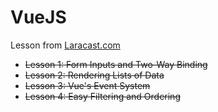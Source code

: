 # VueJS #

Lesson from [Laracast.com](https://laracasts.com/series/learning-vuejs/episodes/1)

*   ~~Lesson 1: Form Inputs and Two-Way Binding~~
*   ~~Lesson 2: Rendering Lists of Data~~
*   ~~Lesson 3: Vue's Event System~~
*   ~~Lesson 4: Easy Filtering and Ordering~~
